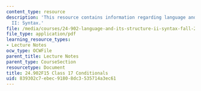 ```yaml
---
content_type: resource
description: 'This resource contains information regarding language and its structure
  II: Syntax.'
file: /media/courses/24-902-language-and-its-structure-ii-syntax-fall-2015/839302c7ebec91808dc3535714a3ec61_MIT24_902F15_Class17.pdf
file_type: application/pdf
learning_resource_types:
- Lecture Notes
ocw_type: OCWFile
parent_title: Lecture Notes
parent_type: CourseSection
resourcetype: Document
title: 24.902F15 Class 17 Conditionals
uid: 839302c7-ebec-9180-8dc3-535714a3ec61
---
```

